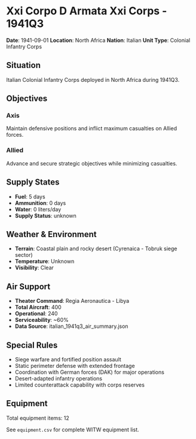 # Xxi Corpo D Armata Xxi Corps - 1941Q3

**Date**: 1941-09-01
**Location**: North Africa
**Nation**: Italian
**Unit Type**: Colonial Infantry Corps

## Situation

Italian Colonial Infantry Corps deployed in North Africa during 1941Q3.

## Objectives

### Axis
Maintain defensive positions and inflict maximum casualties on Allied forces.

### Allied
Advance and secure strategic objectives while minimizing casualties.

## Supply States

- **Fuel**: 5 days
- **Ammunition**: 0 days
- **Water**: 0 liters/day
- **Supply Status**: unknown

## Weather & Environment

- **Terrain**: Coastal plain and rocky desert (Cyrenaica - Tobruk siege sector)
- **Temperature**: Unknown
- **Visibility**: Clear

## Air Support

- **Theater Command**: Regia Aeronautica - Libya
- **Total Aircraft**: 400
- **Operational**: 240
- **Serviceability**: ~60%
- **Data Source**: italian_1941q3_air_summary.json

## Special Rules

- Siege warfare and fortified position assault
- Static perimeter defense with extended frontage
- Coordination with German forces (DAK) for major operations
- Desert-adapted infantry operations
- Limited counterattack capability with corps reserves

## Equipment

Total equipment items: 12

See `equipment.csv` for complete WITW equipment list.
